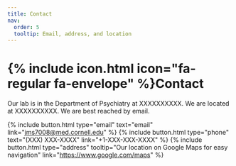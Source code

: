 ```yaml
---
title: Contact
nav:
  order: 5
  tooltip: Email, address, and location
---
```


# {% include icon.html icon="fa-regular fa-envelope" %}Contact

Our lab is in the Department of Psychiatry at XXXXXXXXXX. We are located at XXXXXXXXXX. We are best reached by email.

{%
  include button.html
  type="email"
  text="email"
  link="jms7008@med.cornell.edu"
%}
{%
  include button.html
  type="phone"
  text="(XXX) XXX-XXXX"
  link="+1-XXX-XXX-XXXX"
%}
{%
  include button.html
  type="address"
  tooltip="Our location on Google Maps for easy navigation"
  link="https://www.google.com/maps"
%}
